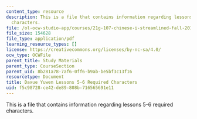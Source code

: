 ```yaml
---
content_type: resource
description: This is a file that contains information regarding lessons 5-6 required
  characters.
file: /ol-ocw-studio-app/courses/21g-107-chinese-i-streamlined-fall-2014/f5c98728ce42de89808b716565691e11_MIT21G_107F14_L5and6Req.pdf
file_size: 154628
file_type: application/pdf
learning_resource_types: []
license: https://creativecommons.org/licenses/by-nc-sa/4.0/
ocw_type: OCWFile
parent_title: Study Materials
parent_type: CourseSection
parent_uid: 8b281a78-7af6-0ff6-b9ab-be5bf3c13f16
resourcetype: Document
title: Daxue Yuwen Lessons 5-6 Required Characters
uid: f5c98728-ce42-de89-808b-716565691e11
---
```

This is a file that contains information regarding lessons 5-6 required characters.